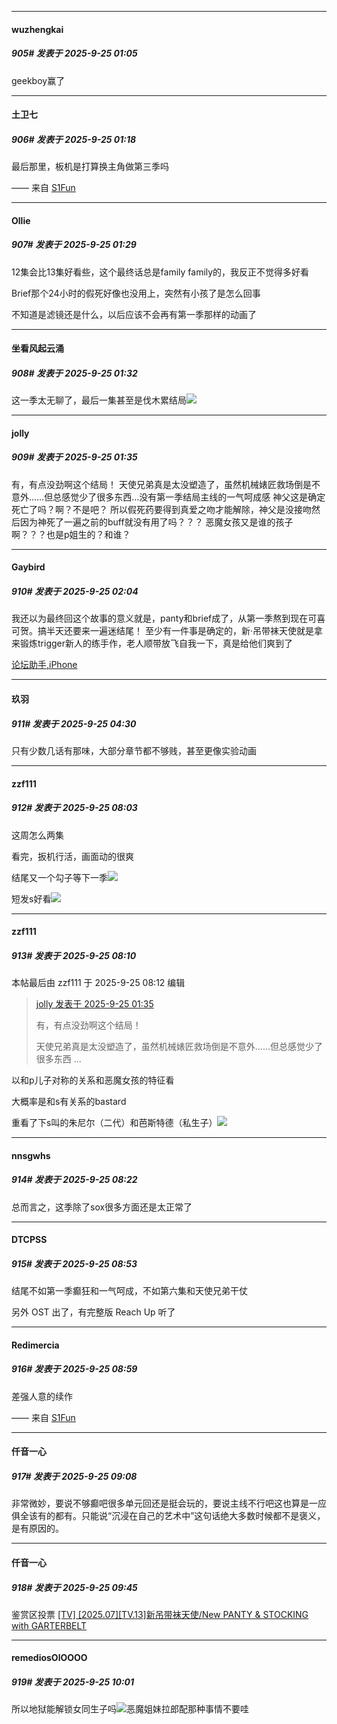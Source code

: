 ﻿
*****

####  wuzhengkai  
##### 905#       发表于 2025-9-25 01:05

geekboy赢了


*****

####  土卫七  
##### 906#       发表于 2025-9-25 01:18

最后那里，板机是打算换主角做第三季吗

—— 来自 [S1Fun](https://s1fun.koalcat.com)


*****

####  Ollie  
##### 907#       发表于 2025-9-25 01:29

12集会比13集好看些，这个最终话总是family family的，我反正不觉得多好看

Brief那个24小时的假死好像也没用上，突然有小孩了是怎么回事

不知道是滤镜还是什么，以后应该不会再有第一季那样的动画了

*****

####  坐看风起云涌  
##### 908#       发表于 2025-9-25 01:32

这一季太无聊了，最后一集甚至是伐木累结局<img src="https://static.stage1st.com/image/smiley/face2017/037.png" referrerpolicy="no-referrer">


*****

####  jolly  
##### 909#       发表于 2025-9-25 01:35

有，有点没劲啊这个结局！
天使兄弟真是太没塑造了，虽然机械婊匠救场倒是不意外……但总感觉少了很多东西…没有第一季结局主线的一气呵成感
神父这是确定死亡了吗？啊？不是吧？
所以假死药要得到真爱之吻才能解除，神父是没接吻然后因为神死了一遍之前的buff就没有用了吗？？？
恶魔女孩又是谁的孩子啊？？？也是p姐生的？和谁？


*****

####  Gaybird  
##### 910#       发表于 2025-9-25 02:04

我还以为最终回这个故事的意义就是，panty和brief成了，从第一季熬到现在可喜可贺。搞半天还要来一遍迷结尾！
至少有一件事是确定的，新·吊带袜天使就是拿来锻炼trigger新人的练手作，老人顺带放飞自我一下，真是给他们爽到了

[论坛助手,iPhone](https://stage1st.com/2b//forum.php?mod=viewthread&amp;tid=2029836)


*****

####  玖羽  
##### 911#       发表于 2025-9-25 04:30

只有少数几话有那味，大部分章节都不够贱，甚至更像实验动画


*****

####  zzf111  
##### 912#       发表于 2025-9-25 08:03

这周怎么两集

看完，扳机行活，画面动的很爽

结尾又一个勾子等下一季<img src="https://static.stage1st.com/image/smiley/face2017/187.png" referrerpolicy="no-referrer">

短发s好看<img src="https://static.stage1st.com/image/smiley/face2017/072.png" referrerpolicy="no-referrer">


*****

####  zzf111  
##### 913#       发表于 2025-9-25 08:10

 本帖最后由 zzf111 于 2025-9-25 08:12 编辑 
<blockquote><a href="httphttps://stage1st.com/2b/forum.php?mod=redirect&amp;goto=findpost&amp;pid=68484359&amp;ptid=2076978" target="_blank">jolly 发表于 2025-9-25 01:35</a>

有，有点没劲啊这个结局！

天使兄弟真是太没塑造了，虽然机械婊匠救场倒是不意外……但总感觉少了很多东西 ...</blockquote>
以和p儿子对称的关系和恶魔女孩的特征看

大概率是和s有关系的bastard

重看了下s叫的朱尼尔（二代）和芭斯特德（私生子）<img src="https://static.stage1st.com/image/smiley/face2017/067.png" referrerpolicy="no-referrer">


*****

####  nnsgwhs  
##### 914#       发表于 2025-9-25 08:22

总而言之，这季除了sox很多方面还是太正常了


*****

####  DTCPSS  
##### 915#       发表于 2025-9-25 08:53

结尾不如第一季癫狂和一气呵成，不如第六集和天使兄弟干仗

另外 OST 出了，有完整版 Reach Up 听了


*****

####  Redimercia  
##### 916#       发表于 2025-9-25 08:59

差强人意的续作

—— 来自 [S1Fun](https://s1fun.koalcat.com)


*****

####  仟音一心  
##### 917#       发表于 2025-9-25 09:08

非常微妙，要说不够癫吧很多单元回还是挺会玩的，要说主线不行吧这也算是一应俱全该有的都有。只能说“沉浸在自己的艺术中”这句话绝大多数时候都不是褒义，是有原因的。


*****

####  仟音一心  
##### 918#       发表于 2025-9-25 09:45

鉴赏区投票
[[TV] [2025.07][TV.13]新吊带袜天使/New PANTY &amp; STOCKING with GARTERBELT](https://stage1st.com/2b/forum.php?mod=viewthread&amp;tid=2262930&amp;page=1&amp;extra=#pid68485265)


*****

####  remediosOlOOOO  
##### 919#       发表于 2025-9-25 10:01

所以地狱能解锁女同生子吗<img src="https://static.stage1st.com/image/smiley/face2017/067.png" referrerpolicy="no-referrer">恶魔姐妹拉郎配那种事情不要哇

